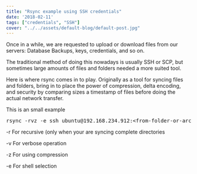 ```yaml
---
title: "Rsync example using SSH credentials"
date: '2018-02-11'
tags: ["credentials", "SSH"]
cover: "../../assets/default-blog/default-post.jpg"
---
```

Once in a while, we are requested to upload or download files from our servers: Database Backups, keys, credentials, and so on.

The traditional method of doing this nowadays is usually SSH or SCP, but sometimes large amounts of files and folders needed a more suited tool.

Here is where rsync comes in to play. Originally as a tool for syncing files and folders, bring in to place the power of compression, delta encoding, and security by comparing sizes a timestamp of files before doing the actual network transfer.

This is an small example

<pre class="prettyprint">rsync -rvz -e ssh ubuntu@192.168.234.912:&lt;from-folder-or-archive&gt; &lt;to-folder-or-archive&gt;</pre>

-r For recursive (only when your are syncing complete directories

-v For verbose operation

-z For using compression

-e For shell selection
